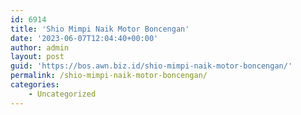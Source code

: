```yaml
---
id: 6914
title: 'Shio Mimpi Naik Motor Boncengan'
date: '2023-06-07T12:04:40+00:00'
author: admin
layout: post
guid: 'https://bos.awn.biz.id/shio-mimpi-naik-motor-boncengan/'
permalink: /shio-mimpi-naik-motor-boncengan/
categories:
    - Uncategorized
---
```


